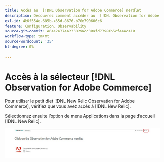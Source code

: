 ```yaml
---
title: Accès au  [!DNL Observation for Adobe Commerce] nerdlet
description: Découvrez comment accéder au  [!DNL Observation for Adobe Commerce] nerdlet.
exl-id: 4b6f554e-685b-465d-8676-b70e790606c6
feature: Configuration, Observability
source-git-commit: e6a62e774a233029acc38afd77981b5cfeeeca18
workflow-type: tm+mt
source-wordcount: '35'
ht-degree: 0%

---
```


# Accès à la sélecteur [!DNL Observation for Adobe Commerce]

Pour utiliser le petit dlet [!DNL New Relic Observation for Adobe Commerce], vérifiez que vous avez accès à [!DNL New Relic].

Sélectionnez ensuite l’option de menu Applications dans la page d’accueil [!DNL New Relic].

![Page d’accueil New Relic](../../assets/tools/observation-for-adobe-commerce/new-relic-homepage.jpeg)
